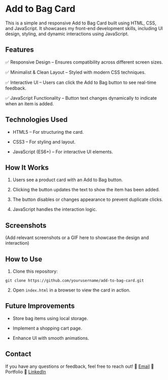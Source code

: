 # Add to Bag Card

This is a simple and responsive Add to Bag Card built using HTML, CSS, and JavaScript. It showcases my front-end development skills, including UI design, styling, and dynamic interactions using JavaScript.

## Features

✅ Responsive Design – Ensures compatibility across different screen sizes.

✅ Minimalist & Clean Layout – Styled with modern CSS techniques.

✅ Interactive UI – Users can click the Add to Bag button to see real-time feedback.

✅ JavaScript Functionality – Button text changes dynamically to indicate when an item is added.

## Technologies Used

- HTML5 – For structuring the card.

- CSS3 – For styling and layout.

- JavaScript (ES6+) – For interactive UI elements.

## How It Works

1. Users see a product card with an Add to Bag button.

2. Clicking the button updates the text to show the item has been added.

3. The button disables or changes appearance to prevent duplicate clicks.

4. JavaScript handles the interaction logic.

## Screenshots

(Add relevant screenshots or a GIF here to showcase the design and interaction)

## How to Use

1. Clone this repository:
```
git clone https://github.com/yourusername/add-to-bag-card.git
```

2. Open `index.html` in a browser to view the card in action.

## Future Improvements

- Store bag items using local storage.

- Implement a shopping cart page.

- Enhance UI with smooth animations.

## Contact

If you have any questions or feedback, feel free to reach out!
📧 [Email](mailto:frankincensewesley@gmail.com)
🔗 Portfolio
💼 [LinkedIn](https://www.linkedin.com/in/frankincense-wesley/)

